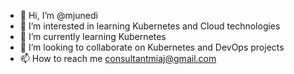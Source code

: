 - 👋 Hi, I’m @mjunedi
- 👀 I’m interested in learning Kubernetes and Cloud technologies
- 🌱 I’m currently learning Kubernetes
- 💞️ I’m looking to collaborate on Kubernetes and DevOps projects
- 📫 How to reach me consultantmiaj@gmail.com

<!---
mjunedi/mjunedi is a ✨ special ✨ repository because its `README.md` (this file) appears on your GitHub profile.
You can click the Preview link to take a look at your changes.
--->
